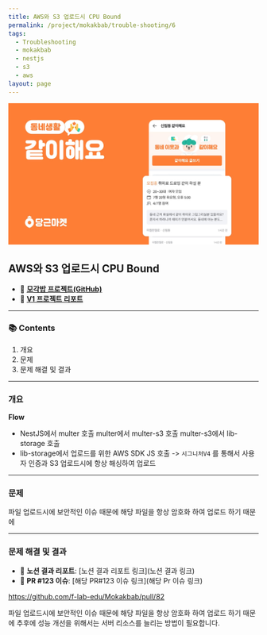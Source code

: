 ```yaml
---
title: AWS와 S3 업로드시 CPU Bound
permalink: /project/mokakbab/trouble-shooting/6
tags:
  - Troubleshooting
  - mokakbab
  - nestjs
  - s3
  - aws
layout: page
---
```


![](/assets/Mokakbab06.png)

## AWS와 S3 업로드시 CPU Bound

- 🐙 **[모각밥 프로젝트(GitHub)](https://github.com/f-lab-edu/Mokakbab)** 
- 📑 [**V1 프로젝트 리포트**](https://curvy-wood-aa3.notion.site/V1-192135d46c8f803caaa6f10c2faeb4b2?pvs=4) 

---

### 📚 Contents

1. 개요
2. 문제
3. 문제 해결 및 결과

---

### 개요

**Flow** 

- NestJS에서 multer 호출 multer에서 multer-s3 호출 multer-s3에서 lib-storage 호출
- lib-storage에서 업로드를 위한 AWS SDK JS 호출 -> `시그니처V4` 를 통해서 사용자 인증과 S3 업로드시에 항상 해싱하여 업로드

---

### 문제

파일 업로드시에 보안적인 이슈 때문에 해당 파일을 항상 암호화 하여 업로드 하기 때문에


---

### 문제 해결 및 결과

- 📘 **노션 결과 리포트**: [노션 결과 리포트 링크](노션 결과 링크)
- 🔗 **PR #123 이슈**: [해당 PR#123 이슈 링크](해당 Pr 이슈 링크)

https://github.com/f-lab-edu/Mokakbab/pull/82

파일 업로드시에 보안적인 이슈 때문에 해당 파일을 항상 암호화 하여 업로드 하기 때문에 추후에 성능 개선을 위해서는 서버 리소스를 늘리는 방법이 필요합니다.
